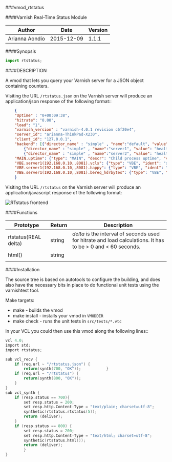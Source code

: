 
###vmod_rtstatus

####Varnish Real-Time Status Module

|Author   	|Date   	|Version   	|
|---	|---	|---	|
|Arianna Aondio   	|2015-12-09   	|1.1.1   	|

####Synopsis

```python
import rtstatus;
```

####DESCRIPTION

A vmod that lets you query your Varnish server for a JSON object containing
counters.

Visiting the URL ``/rtstatus.json`` on the Varnish server will produce an
application/json response of the following format::

```json
    {
	"Uptime" : "0+00:09:38",
	"hitrate": "0.00",
	"load": "1",
	"varnish_version" : "varnish-4.0.1 revision c6f20e4",
	"server_id": "arianna-ThinkPad-X230",
	"client_id": "127.0.0.1",
	"backend": [{"director_name" : "simple" , "name":"default", "value": "healthy"},
		{"director_name" : "simple" , "name":"server1", "value": "healthy"},
		{"director_name" : "simple" , "name":"server2", "value": "healthy"}],
	"MAIN.uptime": {"type": "MAIN", "descr": "Child process uptime", "value": 578},
	"VBE.server1(192.168.0.10,,8081).vcls": {"type": "VBE", "ident": "server1(192.168.0.10,,8081)", "descr": "VCL references", "value": 1},
	"VBE.server1(192.168.0.10,,8081).happy": {"type": "VBE", "ident": "server1(192.168.0.10,,8081)", "descr": "Happy health probes", "value": 0},
	"VBE.server1(192.168.0.10,,8081).bereq_hdrbytes": {"type": "VBE", "ident": "server1(192.168.0.10,,8081)", "descr": "Request header bytes", "value": 0},
    }
```

Visiting the URL `/rtstatus` on the Varnish server will produce an
application/javascript response of the following format:

![RTstatus frontend](varnishstatus.png)

####Functions

|Prototype   	| Return  	| Description  	|
|---	|---	|---	|
|  rtstatus(REAL delta) 	|   string	|  *delta* is the interval of seconds used for hitrate and load calculations. It has to be > 0 and < 60 seconds. 	|
| html()  	|   string	|   	|
|   	|   	|   	|


####Installation

The source tree is based on autotools to configure the building, and does also have the necessary bits in place to do functional unit tests using the varnishtest tool.

Make targets:

* make - builds the vmod
* make install - installs your vmod in `VMODDIR`
* make check - runs the unit tests in ``src/tests/*.vtc``

In your VCL you could then use this vmod along the following lines::
        
```c
vcl 4.0;
import std;
import rtstatus;

sub vcl_recv {
	if (req.url ~ "/rtstatus.json") {
		return(synth(700, "OK"));        	}
	if (req.url ~ "/rtstatus") {
		return(synth(800, "OK"));
	}
}
sub vcl_synth {
	if (resp.status == 700){
		set resp.status = 200;
		set resp.http.Content-Type = "text/plain; charset=utf-8";
		synthetic(rtstatus.rtstatus(5));
		return (deliver);
	}
	if (resp.status == 800) {
		set resp.status = 200;
		set resp.http.Content-Type = "text/html; charset=utf-8";
		synthetic(rtstatus.html());
		return (deliver);
		}
}
```
